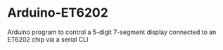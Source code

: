 # Arduino-ET6202
Arduino program to control a 5-digit 7-segment display connected to an ET6202 chip via a serial CLI
